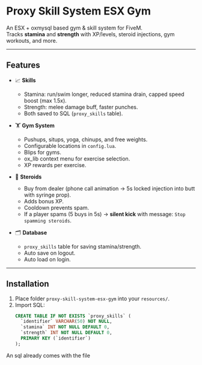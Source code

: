 # Proxy Skill System ESX Gym

An ESX + oxmysql based gym & skill system for FiveM.  
Tracks **stamina** and **strength** with XP/levels, steroid injections, gym workouts, and more.

---

## Features
- 📈 **Skills**
  - Stamina: run/swim longer, reduced stamina drain, capped speed boost (max 1.5x).
  - Strength: melee damage buff, faster punches.
  - Both saved to SQL (`proxy_skills` table).

- 🏋️ **Gym System**
  - Pushups, situps, yoga, chinups, and free weights.
  - Configurable locations in `config.lua`.
  - Blips for gyms.
  - ox_lib context menu for exercise selection.
  - XP rewards per exercise.

- 💉 **Steroids**
  - Buy from dealer (phone call animation → 5s locked injection into butt with syringe prop).
  - Adds bonus XP.
  - Cooldown prevents spam.
  - If a player spams (5 buys in 5s) → **silent kick** with message: `Stop spamming steroids`.

- 🗂️ **Database**
  - `proxy_skills` table for saving stamina/strength.
  - Auto save on logout.
  - Auto load on login.

---

## Installation
1. Place folder `proxy-skill-system-esx-gym` into your `resources/`.
2. Import SQL:
   ```sql
   CREATE TABLE IF NOT EXISTS `proxy_skills` (
     `identifier` VARCHAR(50) NOT NULL,
     `stamina` INT NOT NULL DEFAULT 0,
     `strength` INT NOT NULL DEFAULT 0,
     PRIMARY KEY (`identifier`)
   );

An sql already comes with the file
